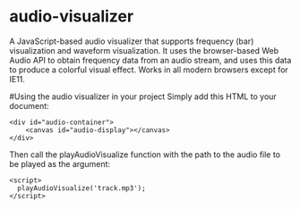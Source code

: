 # audio-visualizer
A JavaScript-based audio visualizer that supports frequency (bar) visualization and waveform visualization. It uses the browser-based Web Audio API to obtain frequency data from an audio stream, and uses this data to produce a colorful visual effect. Works in all modern browsers except for IE11.


#Using the audio visualizer in your project
Simply add this HTML to your document:

	<div id="audio-container">
	    <canvas id="audio-display"></canvas>
	</div>
  
Then call the playAudioVisualize function with the path to the audio file to be played as the argument:

	<script>
	  playAudioVisualize('track.mp3');
	</script>
